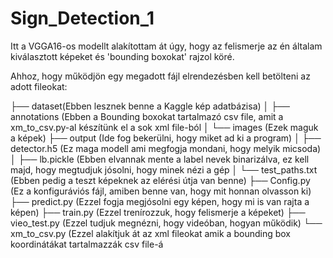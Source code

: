 # Sign_Detection_1

Itt a VGGA16-os modellt alakítottam át úgy, hogy az felismerje az én általam kiválasztott képeket és 'bounding boxokat' rajzol köré.

Ahhoz, hogy működjön egy megadott fájl elrendezésben kell betölteni az adott fileokat:
    
├── dataset(Ebben lesznek benne a Kaggle kép adatbázisa)
│   ├── annotations (Ebben a Bounding boxokat tartalmazó csv file, amit a xm_to_csv.py-al készítünk el a sok xml file-ból
│   └── images (Ezek maguk a képek)
├── output (Ide fog bekerülni, hogy miket ad ki a program)
│   ├── detector.h5 (Ez maga modell ami megfogja mondani, hogy melyik micsoda)
│   ├── lb.pickle (Ebben elvannak mente a label nevek binarizálva, ez kell majd, hogy megtudjuk jósolni, hogy minek nézi a gép
│   └── test_paths.txt (Ebben pedig a teszt képeknek az elérési útja van benne)
├── Config.py (Ez a konfiguráviós fájl, amiben benne van, hogy mit honnan olvasson ki)
├── predict.py (Ezzel fogja megjósolni egy képen, hogy mi is van rajta a képen)
├── train.py (Ezzel trenírozzuk, hogy felismerje a képeket)
├── vieo_test.py (Ezzel tudjuk megnézni, hogy videóban, hogyan működik)
└── xm_to_csv.py (Ezzel alakítjuk át az xml fileokat amik a bounding box koordinátákat tartalmazzák csv file-á
